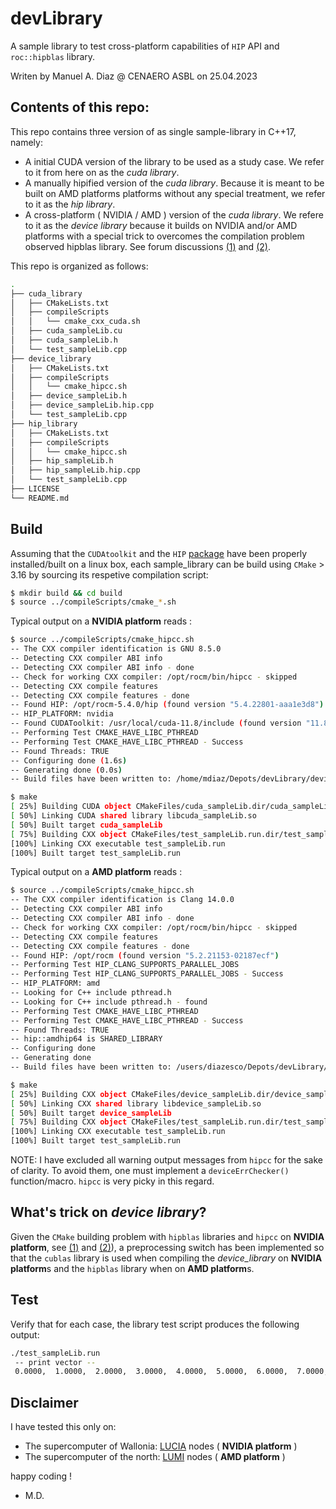 # devLibrary
A sample library to test cross-platform capabilities of `HIP` API and `roc::hipblas` library.

Writen by Manuel A. Diaz @ CENAERO ASBL on 25.04.2023 

## Contents of this repo:
This repo contains three version of as single sample-library in C++17, namely:
 - A initial CUDA version of the library to be used as a study case. 
  We refer to it from here on as the *cuda library*.
 - A manually hipified version of the *cuda library*.
  Because it is meant to be built on AMD platforms platforms without any special treatment, we refer to it as the *hip library*.
 - A cross-platform ( NVIDIA / AMD ) version of the *cuda library*. 
  We refere to it as the *device library* because it builds on NVIDIA and/or AMD platforms with a special trick to overcomes the compilation problem observed hipblas library. See forum discussions [(1)](https://www.reddit.com/r/ROCm/comments/12bmygw/how_do_you_build_apps_with_hipblas_using_cmake/) and [(2)](https://www.reddit.com/r/cmake/comments/12iknc9/building_crossplataform_libraries_with_hip_in_c/).

This repo is organized as follows:
```bash
.
├── cuda_library
│   ├── CMakeLists.txt
│   ├── compileScripts
│   │   └── cmake_cxx_cuda.sh
│   ├── cuda_sampleLib.cu
│   ├── cuda_sampleLib.h
│   └── test_sampleLib.cpp
├── device_library
│   ├── CMakeLists.txt
│   ├── compileScripts
│   │   └── cmake_hipcc.sh
│   ├── device_sampleLib.h
│   ├── device_sampleLib.hip.cpp
│   └── test_sampleLib.cpp
├── hip_library
│   ├── CMakeLists.txt
│   ├── compileScripts
│   │   └── cmake_hipcc.sh
│   ├── hip_sampleLib.h
│   ├── hip_sampleLib.hip.cpp
│   └── test_sampleLib.cpp
├── LICENSE
└── README.md
```
## Build
Assuming that the `CUDAtoolkit` and the `HIP` [package](https://github.com/ROCm-Developer-Tools/HIP) have been properly installed/built on a linux box, each sample_library can be build using `CMake` > 3.16 by sourcing its respetive compilation script:
```bash 
$ mkdir build && cd build
$ source ../compileScripts/cmake_*.sh
```
Typical output on a **NVIDIA platform** reads :
```bash
$ source ../compileScripts/cmake_hipcc.sh 
-- The CXX compiler identification is GNU 8.5.0
-- Detecting CXX compiler ABI info
-- Detecting CXX compiler ABI info - done
-- Check for working CXX compiler: /opt/rocm/bin/hipcc - skipped
-- Detecting CXX compile features
-- Detecting CXX compile features - done
-- Found HIP: /opt/rocm-5.4.0/hip (found version "5.4.22801-aaa1e3d8") 
-- HIP_PLATFORM: nvidia
-- Found CUDAToolkit: /usr/local/cuda-11.8/include (found version "11.8.89") 
-- Performing Test CMAKE_HAVE_LIBC_PTHREAD
-- Performing Test CMAKE_HAVE_LIBC_PTHREAD - Success
-- Found Threads: TRUE  
-- Configuring done (1.6s)
-- Generating done (0.0s)
-- Build files have been written to: /home/mdiaz/Depots/devLibrary/device_library/build

$ make
[ 25%] Building CUDA object CMakeFiles/cuda_sampleLib.dir/cuda_sampleLib.cu.o
[ 50%] Linking CUDA shared library libcuda_sampleLib.so
[ 50%] Built target cuda_sampleLib
[ 75%] Building CXX object CMakeFiles/test_sampleLib.run.dir/test_sampleLib.cpp.o
[100%] Linking CXX executable test_sampleLib.run
[100%] Built target test_sampleLib.run
```

Typical output on a **AMD platform** reads :
```bash
$ source ../compileScripts/cmake_hipcc.sh 
-- The CXX compiler identification is Clang 14.0.0
-- Detecting CXX compiler ABI info
-- Detecting CXX compiler ABI info - done
-- Check for working CXX compiler: /opt/rocm/bin/hipcc - skipped
-- Detecting CXX compile features
-- Detecting CXX compile features - done
-- Found HIP: /opt/rocm (found version "5.2.21153-02187ecf") 
-- Performing Test HIP_CLANG_SUPPORTS_PARALLEL_JOBS
-- Performing Test HIP_CLANG_SUPPORTS_PARALLEL_JOBS - Success
-- HIP_PLATFORM: amd
-- Looking for C++ include pthread.h
-- Looking for C++ include pthread.h - found
-- Performing Test CMAKE_HAVE_LIBC_PTHREAD
-- Performing Test CMAKE_HAVE_LIBC_PTHREAD - Success
-- Found Threads: TRUE  
-- hip::amdhip64 is SHARED_LIBRARY
-- Configuring done
-- Generating done
-- Build files have been written to: /users/diazesco/Depots/devLibrary/hip_library/build

$ make 
[ 25%] Building CXX object CMakeFiles/device_sampleLib.dir/device_sampleLib.hip.cpp.o
[ 50%] Linking CXX shared library libdevice_sampleLib.so
[ 50%] Built target device_sampleLib
[ 75%] Building CXX object CMakeFiles/test_sampleLib.run.dir/test_sampleLib.cpp.o
[100%] Linking CXX executable test_sampleLib.run
[100%] Built target test_sampleLib.run
```
NOTE: I have excluded all warning output messages from `hipcc` for the sake of clarity. To avoid them, one must implement a `deviceErrChecker()` function/macro. `hipcc` is very picky in this regard.

## What's trick on *device library*?

Given the `CMake` building problem with `hipblas` libraries and `hipcc` on **NVIDIA platform**, see [(1)](https://www.reddit.com/r/ROCm/comments/12bmygw/how_do_you_build_apps_with_hipblas_using_cmake/) and [(2)](https://www.reddit.com/r/cmake/comments/12iknc9/building_crossplataform_libraries_with_hip_in_c/)), a preprocessing switch has been implemented so that the `cublas` library is used when compiling the *device_library* on **NVIDIA platform**s and the `hipblas` library when on **AMD platform**s. 

## Test

Verify that for each case, the library test script produces the following output:

```bash
./test_sampleLib.run 
 -- print vector -- 
 0.0000,  1.0000,  2.0000,  3.0000,  4.0000,  5.0000,  6.0000,  7.0000,  8.0000,  9.0000, 10.0000, 11.0000, 12.0000, 13.0000, 14.0000, 15.0000, 16.0000, 17.0000, 18.0000, 19.0000, 20.0000, 21.0000, 22.0000, 23.0000, 24.0000, 25.0000, 26.0000, 27.0000, 28.0000, 29.0000, 30.0000, 31.0000, 32.0000, 33.0000, 34.0000, 35.0000, 36.0000, 37.0000, 38.0000, 39.0000, 40.0000, 41.0000, 42.0000, 43.0000, 44.0000, 45.0000, 46.0000, 47.0000, 48.0000, 49.0000, 50.0000, 51.0000, 52.0000, 53.0000, 54.0000, 55.0000, 56.0000, 57.0000, 58.0000, 59.0000, 60.0000, 61.0000, 62.0000, 63.0000, 64.0000, 65.0000, 66.0000, 67.0000, 68.0000, 69.0000, 70.0000, 71.0000, 72.0000, 73.0000, 74.0000, 75.0000, 76.0000, 77.0000, 78.0000, 79.0000, 80.0000, 81.0000, 82.0000, 83.0000, 84.0000, 85.0000, 86.0000, 87.0000, 88.0000, 89.0000, 90.0000, 91.0000, 92.0000, 93.0000, 94.0000, 95.0000, 96.0000, 97.0000, 98.0000, 99.0000, 100.0000, 101.0000, 102.0000, 103.0000, 104.0000, 105.0000, 106.0000, 107.0000, 108.0000, 109.0000, 110.0000, 111.0000, 112.0000, 113.0000, 114.0000, 115.0000, 116.0000, 117.0000, 118.0000, 119.0000, 120.0000, 121.0000, 122.0000, 123.0000, 124.0000, 125.0000, 126.0000, 127.0000, 128.0000, 129.0000, 130.0000, 131.0000, 132.0000, 133.0000, 134.0000, 135.0000, 136.0000, 137.0000, 138.0000, 139.0000, 140.0000, 141.0000, 142.0000, 143.0000, 144.0000, 145.0000, 146.0000, 147.0000, 148.0000, 149.0000, 150.0000, 151.0000, 152.0000, 153.0000, 154.0000, 155.0000, 156.0000, 157.0000, 158.0000, 159.0000, 160.0000, 161.0000, 162.0000, 163.0000, 164.0000, 165.0000, 166.0000, 167.0000, 168.0000, 169.0000, 170.0000, 171.0000, 172.0000, 173.0000, 174.0000, 175.0000, 176.0000, 177.0000, 178.0000, 179.0000, 180.0000, 181.0000, 182.0000, 183.0000, 184.0000, 185.0000, 186.0000, 187.0000, 188.0000, 189.0000, 190.0000, 191.0000, 192.0000, 193.0000, 194.0000, 195.0000, 196.0000, 197.0000, 198.0000, 199.0000, 200.0000, 201.0000, 202.0000, 203.0000, 204.0000, 205.0000, 206.0000, 207.0000, 208.0000, 209.0000, 210.0000, 211.0000, 212.0000, 213.0000, 214.0000, 215.0000, 216.0000, 217.0000, 218.0000, 219.0000, 220.0000, 221.0000, 222.0000, 223.0000, 224.0000, 225.0000, 226.0000, 227.0000, 228.0000, 229.0000, 230.0000, 231.0000, 232.0000, 233.0000, 234.0000, 235.0000, 236.0000, 237.0000, 238.0000, 239.0000, 240.0000, 241.0000, 242.0000, 243.0000, 244.0000, 245.0000, 246.0000, 247.0000, 248.0000, 249.0000, 250.0000, 251.0000, 252.0000, 253.0000, 254.0000, 255.0000, 
```

## Disclaimer
I have tested this only on:
  - The supercomputer of Wallonia: [LUCIA](https://tier1.cenaero.be/en/lucia-kickoff) nodes ( **NVIDIA platform** )
  - The supercomputer of the north: [LUMI](https://www.lumi-supercomputer.eu/may-we-introduce-lumi/) nodes ( **AMD platform** )

happy coding !
 - M.D.